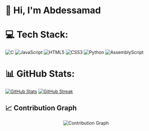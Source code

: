 # 👋 Hi, I'm Abdessamad 

# 💻 Tech Stack:
![C](https://img.shields.io/badge/c-%2300599C.svg?style=for-the-badge&logo=c&logoColor=white) ![JavaScript](https://img.shields.io/badge/javascript-%23323330.svg?style=for-the-badge&logo=javascript&logoColor=%23F7DF1E) ![HTML5](https://img.shields.io/badge/html5-%23E34F26.svg?style=for-the-badge&logo=html5&logoColor=white) ![CSS3](https://img.shields.io/badge/css3-%231572B6.svg?style=for-the-badge&logo=css3&logoColor=white) ![Python](https://img.shields.io/badge/python-3670A0?style=for-the-badge&logo=python&logoColor=ffdd54) ![AssemblyScript](https://img.shields.io/badge/assembly%20script-%23000000.svg?style=for-the-badge&logo=assemblyscript&logoColor=white) 
# 📊 GitHub Stats:
[![GitHub Stats](https://github-readme-stats.vercel.app/api?username=freeepalestine&theme=transparent&hide_border=false&border_color=0079FF&include_all_commits=true&count_private=false)](https://github.com/anuraghazra/github-readme-stats)
[![GitHub Streak](https://github-readme-streak-stats.herokuapp.com/?user=freeepalestine&theme=transparent&hide_border=true)](https://git.io/streak-stats)

## 📈 Contribution Graph

<p align="center">
  <img src="https://github-readme-activity-graph.vercel.app/graph?username=freeepalestine&theme=github-dark&hide_border=true" alt="Contribution Graph" />
</p>
